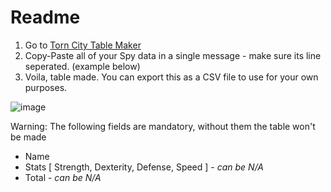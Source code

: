 # Readme

1. Go to [Torn City Table Maker](https://zaeems.github.io/torn-city-table-maker/)
2. Copy-Paste all of your Spy data in a single message - make sure its line seperated. (example below)
3. Voila, table made. You can export this as a CSV file to use for your own purposes.

![image](https://github.com/Zaeems/torn-city-table-maker/assets/46079004/a72d9b21-ebb9-4301-80b6-511c8f162cc4)

Warning:
The following fields are mandatory, without them the table won't be made

- Name
- Stats [ Strength, Dexterity, Defense, Speed ] - *can be N/A*
- Total - *can be N/A*
